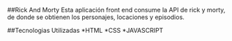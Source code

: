 ##Rick And Morty
Esta aplicación front end consume la API de rick y morty, 
de donde se obtienen los personajes, locaciones y episodios.

##Tecnologias Utilizadas
*HTML
*CSS
*JAVASCRIPT